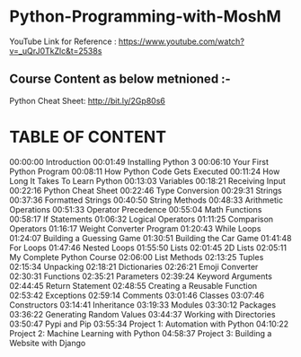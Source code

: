 # Python-Programming-with-MoshM

YouTube Link for Reference : https://www.youtube.com/watch?v=_uQrJ0TkZlc&t=2538s

Course Content as below metnioned :-
----------------------------------

Python Cheat Sheet:
http://bit.ly/2Gp80s6

# TABLE OF CONTENT

00:00:00 Introduction
00:01:49 Installing Python 3
00:06:10 Your First Python Program
00:08:11 How Python Code Gets Executed 
00:11:24 How Long It Takes To Learn Python 
00:13:03 Variables
00:18:21 Receiving Input
00:22:16 Python Cheat Sheet
00:22:46 Type Conversion
00:29:31 Strings
00:37:36 Formatted Strings
00:40:50 String Methods
00:48:33 Arithmetic Operations
00:51:33 Operator Precedence
00:55:04 Math Functions
00:58:17 If Statements
01:06:32 Logical Operators
01:11:25 Comparison Operators
01:16:17 Weight Converter Program 
01:20:43 While Loops
01:24:07 Building a Guessing Game
01:30:51 Building the Car Game
01:41:48 For Loops
01:47:46 Nested Loops
01:55:50 Lists
02:01:45 2D Lists
02:05:11 My Complete Python Course 
02:06:00 List Methods
02:13:25 Tuples
02:15:34 Unpacking
02:18:21 Dictionaries
02:26:21 Emoji Converter
02:30:31 Functions
02:35:21 Parameters
02:39:24 Keyword Arguments 
02:44:45 Return Statement
02:48:55 Creating a Reusable Function 
02:53:42 Exceptions
02:59:14 Comments
03:01:46 Classes
03:07:46 Constructors
03:14:41 Inheritance
03:19:33 Modules
03:30:12 Packages
03:36:22 Generating Random Values
03:44:37 Working with Directories 
03:50:47 Pypi and Pip
03:55:34 Project 1: Automation with Python
04:10:22 Project 2: Machine Learning with Python 
04:58:37 Project 3: Building a Website with Django 
